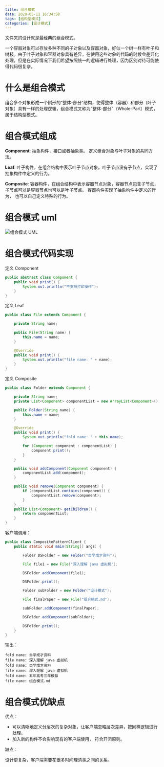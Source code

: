 ```yaml
---
title: 组合模式
date: 2020-05-11 16:34:58
tags: [结构型模式]
categories: [设计模式]
---
```


文件夹的设计就是最经典的组合模式。

<!--more-->

一个容器对象可以存放多种不同的子对象以及容器对象，好似一个树一样有叶子和树枝。由于叶子对象和容器对象具有差异，在使用这些对象的代码的时候会差异化处理，但是在实际情况下我们希望按照统一的逻辑进行处理，因为区别对待可能使得代码很复杂。

# 什么是组合模式

组合多个对象形成一个树形的“整体-部分”结构，使得整体（容器）和部分（叶子对象）具有一样的处理逻辑，组合模式又称为“整体-部分”（Whole-Part）模式， 属于结构型模式。

# 组合模式组成

**Component**: 抽象构件，接口或者抽象类。 定义组合对象与叶子对象的共同方法。

**Leaf**: 叶子构件，在组合结构中表示叶子节点对象。叶子节点没有子节点，实现了抽象构件中定义的行为。

**Composite**: 容器构件，在组合结构中表示容器节点对象，容器节点包含子节点，子节点可以是容器节点也可以是叶子节点。 容器构件实现了抽象构件中定义的行为， 也可以自己定义特殊的行为。


# 组合模式 uml

![组合模式 UML](组合模式.png)

# 组合模式代码实现

定义 Component

```java
public abstract class Component {
    public void print() {
        System.out.println("不支持打印操作");
    }
}
```

定义 Leaf

```java
public class File extends Component {

    private String name;

    public File(String name) {
        this.name = name;
    }

    @Override
    public void print() {
        System.out.println("file name: " + name);
    }
}
```

定义 Composite 

```java
public class Folder extends Component {

    private String name;
    private List<Component> componentList = new ArrayList<Component>();

    public Folder(String name) {
        this.name = name;
    }

    @Override
    public void print() {
        System.out.println("fold name: " + this.name);

        for (Component component : componentList) {
            component.print();
        }
    }

    public void addComponent(Component component) {
        componentList.add(component);
    }

    public void remove(Component component) {
        if (componentList.contains(component)) {
            componentList.remove(component);
        }
    }
    public List<Component> getChildren() {
        return componentList;
    }
}

```

客户端调用：

```java
public class CompositePatternClient {
    public static void main(String[] args) {

        Folder DSFolder = new Folder("自学成才资料");

        File file1 = new File("深入理解 java 虚拟机");

        DSFolder.addComponent(file1);

        DSFolder.print();

        Folder subFolder = new Folder("设计模式");

        File finalPaper = new File("组合模式.md");

        subFolder.addComponent(finalPaper);

        DSFolder.addComponent(subFolder);

        DSFolder.print();
    }
}
```

输出：

    fold name: 自学成才资料
    file name: 深入理解 java 虚拟机
    fold name: 自学成才资料
    file name: 深入理解 java 虚拟机
    fold name: 五年高考三年模拟
    file name: 组合模式.md
    
# 组合模式优缺点


优点：

* 可以清晰地定义分层次的复杂对象，让客户端忽略层次差异，按同样逻辑进行处理。
* 加入新的构件不会影响现有的客户端使用， 符合开闭原则。

缺点：

设计更复杂，客户端需要花很多时间理清类之间的关系。
